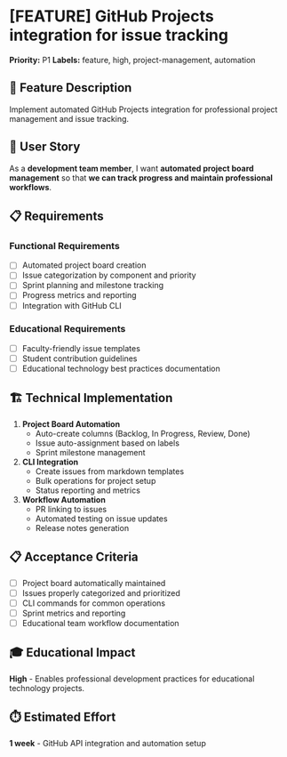 # [FEATURE] GitHub Projects integration for issue tracking

**Priority:** P1
**Labels:** feature, high, project-management, automation

## 🚀 Feature Description
Implement automated GitHub Projects integration for professional project management and issue tracking.

## 🎯 User Story
As a **development team member**, I want **automated project board management** so that **we can track progress and maintain professional workflows**.

## 📋 Requirements
### Functional Requirements
- [ ] Automated project board creation
- [ ] Issue categorization by component and priority
- [ ] Sprint planning and milestone tracking
- [ ] Progress metrics and reporting
- [ ] Integration with GitHub CLI

### Educational Requirements
- [ ] Faculty-friendly issue templates
- [ ] Student contribution guidelines
- [ ] Educational technology best practices documentation

## 🏗️ Technical Implementation
1. **Project Board Automation**
   - Auto-create columns (Backlog, In Progress, Review, Done)
   - Issue auto-assignment based on labels
   - Sprint milestone management
2. **CLI Integration**
   - Create issues from markdown templates
   - Bulk operations for project setup
   - Status reporting and metrics
3. **Workflow Automation**
   - PR linking to issues
   - Automated testing on issue updates
   - Release notes generation

## 📋 Acceptance Criteria
- [ ] Project board automatically maintained
- [ ] Issues properly categorized and prioritized
- [ ] CLI commands for common operations
- [ ] Sprint metrics and reporting
- [ ] Educational team workflow documentation

## 🎓 Educational Impact
**High** - Enables professional development practices for educational technology projects.

## ⏱️ Estimated Effort
**1 week** - GitHub API integration and automation setup